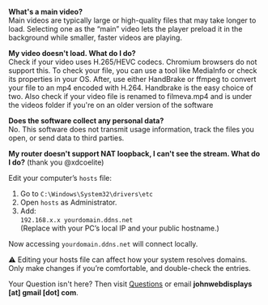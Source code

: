**What's a main video?**  
Main videos are typically large or high-quality files that may take longer to load. Selecting one as the “main” video lets the player preload it in the background while smaller, faster videos are playing.

**My video doesn't load. What do I do?**  
Check if your video uses H.265/HEVC codecs. Chromium browsers do not support this. To check your file, you can use a tool like MediaInfo
 or check its properties in your OS. After, use either HandBrake or ffmpeg to convert your file to an mp4 encoded with H.264. Handbrake is the easy choice of two. Also check if your video file is renamed to filmeva.mp4 and is under the videos folder if you're on an older version of the software

**Does the software collect any personal data?**           
No. This software does not transmit usage information, track the files you open, or send data to third parties. 

**My router doesn't support NAT loopback, I can't see the stream. What do I do?**  (thank you @xdcoelite)

Edit your computer’s `hosts` file:     
1. Go to `C:\Windows\System32\drivers\etc`  
2. Open `hosts` as Administrator.  
3. Add:  
   `192.168.x.x yourdomain.ddns.net`  
   (Replace with your PC’s local IP and your public hostname.)  

Now accessing `yourdomain.ddns.net` will connect locally.

⚠️ Editing your hosts file can affect how your system resolves domains. Only make changes if you’re comfortable, and double-check the entries.

Your Question isn't here? Then visit [Questions](https://github.com/Lakunake/Minecraft-WebDisplays-Video-Player/discussions/2) or email **johnwebdisplays [at] gmail [dot] com**.
